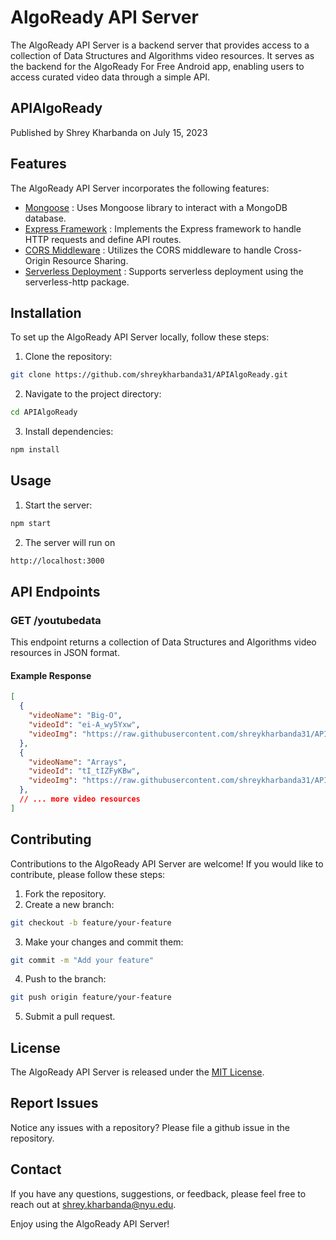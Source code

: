 # AlgoReady API Server

The AlgoReady API Server is a backend server that provides access to a collection of Data Structures and Algorithms video resources. It serves as the backend for the AlgoReady For Free Android app, enabling users to access curated video data through a simple API.

## APIAlgoReady

Published by Shrey Kharbanda on July 15, 2023

## Features
The AlgoReady API Server incorporates the following features:

* [Mongoose](https://mongoosejs.com/) : Uses Mongoose library to interact with a MongoDB database.
* [Express Framework](https://expressjs.com/) : Implements the Express framework to handle HTTP requests and define API routes.
* [CORS Middleware](https://www.npmjs.com/package/cors) : Utilizes the CORS middleware to handle Cross-Origin Resource Sharing.
* [Serverless Deployment](https://www.npmjs.com/package/serverless-http) : Supports serverless deployment using the serverless-http package.

## Installation

To set up the AlgoReady API Server locally, follow these steps:

1. Clone the repository:
```bash
git clone https://github.com/shreykharbanda31/APIAlgoReady.git
```
2. Navigate to the project directory:
```bash
cd APIAlgoReady
```
3. Install dependencies:
```bash
npm install
```

## Usage

1. Start the server:
```bash
npm start
```
2. The server will run on
```bash
http://localhost:3000
```

## API Endpoints

### GET /youtubedata

This endpoint returns a collection of Data Structures and Algorithms video resources in JSON format.

#### Example Response

```json
[
  {
    "videoName": "Big-O",
    "videoId": "ei-A_wy5Yxw",
    "videoImg": "https://raw.githubusercontent.com/shreykharbanda31/APIAlgoReady/main/AlgoReady%20Posters/BigO.png"
  },
  {
    "videoName": "Arrays",
    "videoId": "tI_tIZFyKBw",
    "videoImg": "https://raw.githubusercontent.com/shreykharbanda31/APIAlgoReady/main/AlgoReady%20Posters/Arrays.png"
  },
  // ... more video resources
]
```

## Contributing

Contributions to the AlgoReady API Server are welcome! If you would like to contribute, please follow these steps:

1. Fork the repository.
2. Create a new branch:
```bash
git checkout -b feature/your-feature
```
3. Make your changes and commit them: 
```bash
git commit -m "Add your feature"
```
4. Push to the branch: 
```bash
git push origin feature/your-feature
```
5. Submit a pull request.

## License
The AlgoReady API Server is released under the [MIT License](https://opensource.org/licenses/MIT).

## Report Issues
Notice any issues with a repository? Please file a github issue in the repository.

## Contact
If you have any questions, suggestions, or feedback, please feel free to reach out at [shrey.kharbanda@nyu.edu](mailto:shrey.kharbanda@nyu.edu).

Enjoy using the AlgoReady API Server!
